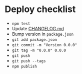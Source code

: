 # Deploy checklist

- `npm test`
- Update [CHANGELOG.md](CHANGELOG.md)
- Bump version in `package.json`
- `git add package.json`
- `git commit -m "Version 0.0.0"`
- `git tag -m "0.0.0" 0.0.0`
- `git push`
- `git push --tags`
- `npm publish`

